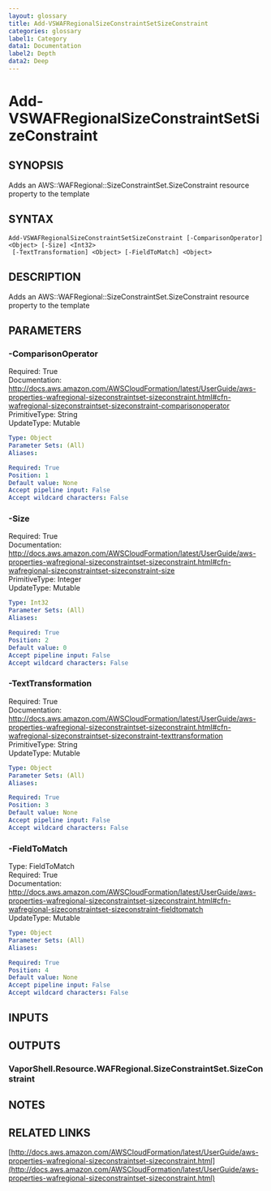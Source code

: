 ```yaml
---
layout: glossary
title: Add-VSWAFRegionalSizeConstraintSetSizeConstraint
categories: glossary
label1: Category
data1: Documentation
label2: Depth
data2: Deep
---
```


# Add-VSWAFRegionalSizeConstraintSetSizeConstraint

## SYNOPSIS
Adds an AWS::WAFRegional::SizeConstraintSet.SizeConstraint resource property to the template

## SYNTAX

```
Add-VSWAFRegionalSizeConstraintSetSizeConstraint [-ComparisonOperator] <Object> [-Size] <Int32>
 [-TextTransformation] <Object> [-FieldToMatch] <Object>
```

## DESCRIPTION
Adds an AWS::WAFRegional::SizeConstraintSet.SizeConstraint resource property to the template

## PARAMETERS

### -ComparisonOperator
Required: True    
Documentation: http://docs.aws.amazon.com/AWSCloudFormation/latest/UserGuide/aws-properties-wafregional-sizeconstraintset-sizeconstraint.html#cfn-wafregional-sizeconstraintset-sizeconstraint-comparisonoperator    
PrimitiveType: String    
UpdateType: Mutable

```yaml
Type: Object
Parameter Sets: (All)
Aliases: 

Required: True
Position: 1
Default value: None
Accept pipeline input: False
Accept wildcard characters: False
```

### -Size
Required: True    
Documentation: http://docs.aws.amazon.com/AWSCloudFormation/latest/UserGuide/aws-properties-wafregional-sizeconstraintset-sizeconstraint.html#cfn-wafregional-sizeconstraintset-sizeconstraint-size    
PrimitiveType: Integer    
UpdateType: Mutable

```yaml
Type: Int32
Parameter Sets: (All)
Aliases: 

Required: True
Position: 2
Default value: 0
Accept pipeline input: False
Accept wildcard characters: False
```

### -TextTransformation
Required: True    
Documentation: http://docs.aws.amazon.com/AWSCloudFormation/latest/UserGuide/aws-properties-wafregional-sizeconstraintset-sizeconstraint.html#cfn-wafregional-sizeconstraintset-sizeconstraint-texttransformation    
PrimitiveType: String    
UpdateType: Mutable

```yaml
Type: Object
Parameter Sets: (All)
Aliases: 

Required: True
Position: 3
Default value: None
Accept pipeline input: False
Accept wildcard characters: False
```

### -FieldToMatch
Type: FieldToMatch    
Required: True    
Documentation: http://docs.aws.amazon.com/AWSCloudFormation/latest/UserGuide/aws-properties-wafregional-sizeconstraintset-sizeconstraint.html#cfn-wafregional-sizeconstraintset-sizeconstraint-fieldtomatch    
UpdateType: Mutable

```yaml
Type: Object
Parameter Sets: (All)
Aliases: 

Required: True
Position: 4
Default value: None
Accept pipeline input: False
Accept wildcard characters: False
```

## INPUTS

## OUTPUTS

### VaporShell.Resource.WAFRegional.SizeConstraintSet.SizeConstraint

## NOTES

## RELATED LINKS

[http://docs.aws.amazon.com/AWSCloudFormation/latest/UserGuide/aws-properties-wafregional-sizeconstraintset-sizeconstraint.html](http://docs.aws.amazon.com/AWSCloudFormation/latest/UserGuide/aws-properties-wafregional-sizeconstraintset-sizeconstraint.html)

